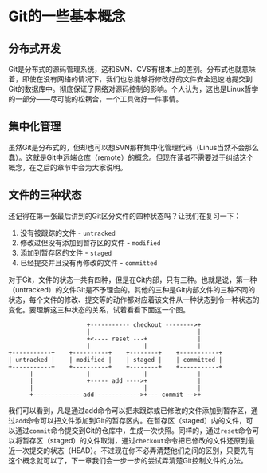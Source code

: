 # Git的一些基本概念

## 分布式开发
Git是分布式的源码管理系统，这和SVN、CVS有根本上的差别。分布式也就意味着，即使在没有网络的情况下，我们也总能够将修改好的文件安全迅速地提交到Git的数据库中。彻底保证了网络对源码控制的影响。个人认为，这也是Linux哲学的一部分——尽可能的松耦合，一个工具做好一件事情。

## 集中化管理
虽然Git是分布式的，但却也可以想SVN那样集中化管理代码（Linus当然不会那么蠢）。这就是Git中远端仓库（remote）的概念。但现在读者不需要过于纠结这个概念，在之后的章节中会为大家说明。

## 文件的三种状态
还记得在第一张最后讲到的Git区分文件的四种状态吗？让我们在复习一下：

1. 没有被跟踪的文件 - `untracked`
2. 修改过但没有添加到暂存区的文件 - `modified`
3. 添加到暂存区的文件 - `staged`
4. 已经提交并且没有再修改的文件 - `committed`

对于Git，文件的状态一共有四种，但是在Git内部，只有三种。也就是说，第一种（untracked）的文件Git是不予理会的。其他的三种是Git内部文件的三种不同的状态，每个文件的修改、提交等的动作都对应着该文件从一种状态到令一种状态的变化。要理解这三种状态的关系，试着看看下面这一个图。

	                      +----------- checkout -------->+
	                      |                              |
	                      +<---- reset ---+              |
	                      |               |              |
	+-----------+    +----------+    +--------+    +-----------+
	| untracked |    | modified |    | staged |    | committed |
	+-----------+    +----------+    +--------+    +-----------+
	      |               |               |              |
	      |               +----- add ---->+              |
	      |                               |              |
	      +------------- add ------------>+--- commit -->+

我们可以看到，凡是通过add命令可以把未跟踪或已修改的文件添加到暂存区，通过`add`命令可以把文件添加到Git的暂存区内。在暂存区（staged）内的文件，可以通过`commit`命令提交到Git的仓库中，生成一次快照。同样的，通过`reset`命令可以将暂存区（staged）的文件取消，通过`checkout`命令把已修改的文件还原到最近一次提交的状态（HEAD）。不过现在你不必弄清楚他们之间的区别，只要先有这个概念就可以了，下一章我们会一步一步的尝试弄清楚Git控制文件的方法。
